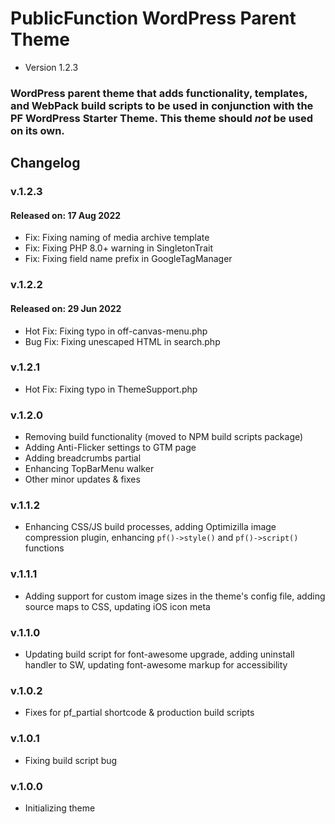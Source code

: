 # PublicFunction WordPress Parent Theme #

 - Version 1.2.3
 
### WordPress parent theme that adds functionality, templates, and WebPack build scripts to be used in conjunction with the PF WordPress Starter Theme. This theme should *not* be used on its own. ###

## Changelog ##

### v.1.2.3
#### Released on: 17 Aug 2022
- Fix: Fixing naming of media archive template
- Fix: Fixing PHP 8.0+ warning in SingletonTrait
- Fix: Fixing field name prefix in GoogleTagManager

### v.1.2.2
#### Released on: 29 Jun 2022
- Hot Fix: Fixing typo in off-canvas-menu.php
- Bug Fix: Fixing unescaped HTML in search.php

### v.1.2.1
- Hot Fix: Fixing typo in ThemeSupport.php

### v.1.2.0
- Removing build functionality (moved to NPM build scripts package)
- Adding Anti-Flicker settings to GTM page
- Adding breadcrumbs partial
- Enhancing TopBarMenu walker
- Other minor updates & fixes

### v.1.1.2
- Enhancing CSS/JS build processes, adding Optimizilla image compression plugin, enhancing `pf()->style()` and `pf()->script()` functions

### v.1.1.1
- Adding support for custom image sizes in the theme's config file, adding source maps to CSS, updating iOS icon meta

### v.1.1.0
- Updating build script for font-awesome upgrade, adding uninstall handler to SW, updating font-awesome markup for accessibility

### v.1.0.2
- Fixes for pf_partial shortcode & production build scripts

### v.1.0.1
- Fixing build script bug

### v.1.0.0
- Initializing theme
